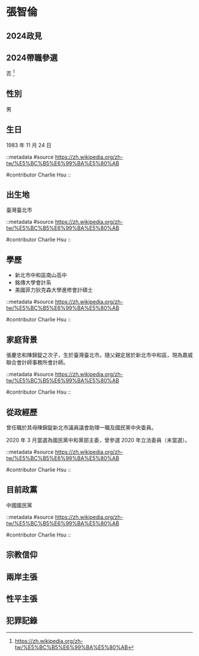 # 張智倫

## 2024政見

## 2024帶職參選

否 [^1]

[^1]: https://zh.wikipedia.org/zh-tw/%E5%BC%B5%E6%99%BA%E5%80%AB

## 性別

男

## 生日

1983 年 11 月 24 日

::metadata
#source
https://zh.wikipedia.org/zh-tw/%E5%BC%B5%E6%99%BA%E5%80%AB

#contributor
Charlie Hsu
::

## 出生地

臺灣臺北市

::metadata
#source
https://zh.wikipedia.org/zh-tw/%E5%BC%B5%E6%99%BA%E5%80%AB

#contributor
Charlie Hsu
::

## 學歷

- 新北市中和區南山高中
- 銘傳大學會計系
- 美國菲力狄克森大學進修會計碩士

::metadata
#source
https://zh.wikipedia.org/zh-tw/%E5%BC%B5%E6%99%BA%E5%80%AB

#contributor
Charlie Hsu
::

## 家庭背景

張慶忠和陳錦錠之次子，生於臺灣臺北市。隨父親定居於新北市中和區，現為嘉威聯合會計師事務所會計師。

::metadata
#source
https://zh.wikipedia.org/zh-tw/%E5%BC%B5%E6%99%BA%E5%80%AB

#contributor
Charlie Hsu
::

## 從政經歷

曾任職於其母陳錦錠新北市議員議會助理一職及國民黨中央委員。

2020 年 3 月當選為國民黨中和黨部主委，曾參選 2020 年立法委員（未當選）。

::metadata
#source
https://zh.wikipedia.org/zh-tw/%E5%BC%B5%E6%99%BA%E5%80%AB

#contributor
Charlie Hsu
::

## 目前政黨

中國國民黨

::metadata
#source
https://zh.wikipedia.org/zh-tw/%E5%BC%B5%E6%99%BA%E5%80%AB

#contributor
Charlie Hsu
::

## 宗教信仰

## 兩岸主張

## 性平主張

## 犯罪記錄
